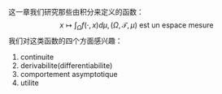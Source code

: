 这一章我们研究那些由积分来定义的函数：
$$
x \longmapsto \int_{\Omega} f(\cdot, x) d\mu,(\Omega,\mathcal{T}, \mu) \ \text{est un espace mesure}
$$
我们对这类函数的四个方面感兴趣：
1. continuite
2. derivabilite(differentiabilite)
3. comportement asymptotique
4. utilite